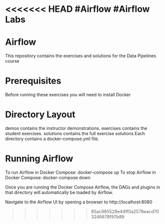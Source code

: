 <<<<<<< HEAD
#Airflow
#Airflow Labs
=======
# Airflow
This repository contains the exercises and solutions for the Data Pipelines course

# Prerequisites
Before running these exercises you will need to install Docker

# Directory Layout
demos contains the instructor demonstrations. exercises contains the student exercises. solutions contains the full exercise solutions Each directory contains a docker-compose.yml file.

# Running Airflow
To run Airflow in Docker Compose: docker-compose up To stop Airflow in Docker Compose: docker-compose down

Once you are running the Docker Compose Airflow, the DAGs and plugins in that directory will automatically be loaded by Airflow.

Navigate to the Airflow UI by opening a browser to http://localhost:8080
>>>>>>> 85ac985528e44ff0a2578eacd703246678f97b89
